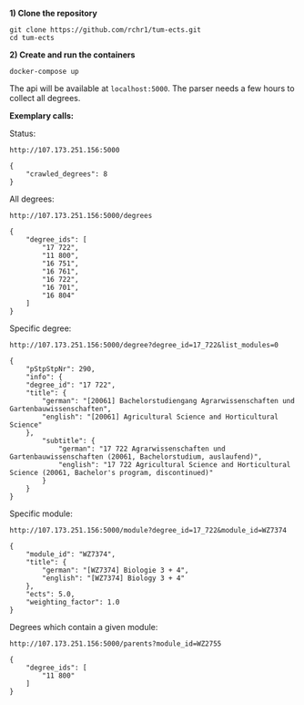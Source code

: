 **1) Clone the repository** 

    git clone https://github.com/rchr1/tum-ects.git
    cd tum-ects
    
**2) Create and run the containers**

    docker-compose up

The api will be available at `localhost:5000`. The parser needs a few hours to collect all degrees.

**Exemplary calls:**

Status:

    http://107.173.251.156:5000
    
    {
        "crawled_degrees": 8
    }

All degrees:

    http://107.173.251.156:5000/degrees

    {
        "degree_ids": [
            "17 722",
            "11 800",
            "16 751",
            "16 761",
            "16 722",
            "16 701",
            "16 804"
        ]
    }

Specific degree:

    http://107.173.251.156:5000/degree?degree_id=17_722&list_modules=0

    {
        "pStpStpNr": 290,
        "info": {
        "degree_id": "17 722",
        "title": {
            "german": "[20061] Bachelorstudiengang Agrarwissenschaften und Gartenbauwissenschaften",
            "english": "[20061] Agricultural Science and Horticultural Science"
        },
            "subtitle": {
                "german": "17 722 Agrarwissenschaften und Gartenbauwissenschaften (20061, Bachelorstudium, auslaufend)",
                "english": "17 722 Agricultural Science and Horticultural Science (20061, Bachelor's program, discontinued)"
            }
        }
    }

Specific module:

    http://107.173.251.156:5000/module?degree_id=17_722&module_id=WZ7374
    
    {
        "module_id": "WZ7374",
        "title": {
            "german": "[WZ7374] Biologie 3 + 4",
            "english": "[WZ7374] Biology 3 + 4"
        },
        "ects": 5.0,
        "weighting_factor": 1.0
    }
 
Degrees which contain a given module:

    http://107.173.251.156:5000/parents?module_id=WZ2755

    {
        "degree_ids": [
            "11 800"
        ]
    }

